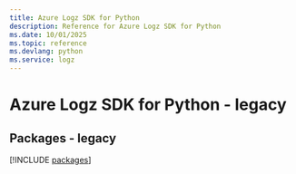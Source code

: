 ```yaml
---
title: Azure Logz SDK for Python
description: Reference for Azure Logz SDK for Python
ms.date: 10/01/2025
ms.topic: reference
ms.devlang: python
ms.service: logz
---
```

# Azure Logz SDK for Python - legacy
## Packages - legacy
[!INCLUDE [packages](logz-index.md)]
